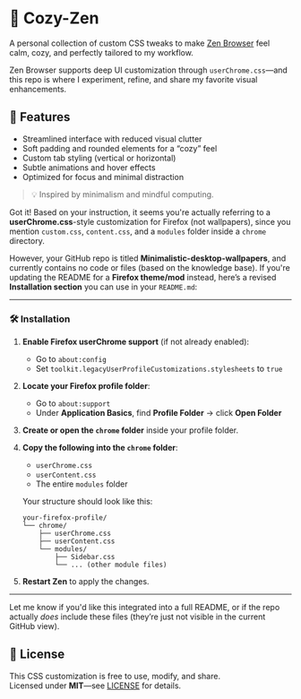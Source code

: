 # 🌿 Cozy-Zen

A personal collection of custom CSS tweaks to make [Zen Browser](https://zen-browser.app/) feel calm, cozy, and perfectly tailored to my workflow.

Zen Browser supports deep UI customization through `userChrome.css`—and this repo is where I experiment, refine, and share my favorite visual enhancements.

## 🎨 Features
- Streamlined interface with reduced visual clutter  
- Soft padding and rounded elements for a “cozy” feel  
- Custom tab styling (vertical or horizontal)  
- Subtle animations and hover effects  
- Optimized for focus and minimal distraction  

> 💡 Inspired by minimalism and mindful computing.

Got it! Based on your instruction, it seems you're actually referring to a **userChrome.css**-style customization for Firefox (not wallpapers), since you mention `custom.css`, `content.css`, and a `modules` folder inside a `chrome` directory.

However, your GitHub repo is titled **Minimalistic-desktop-wallpapers**, and currently contains no code or files (based on the knowledge base). If you're updating the README for a **Firefox theme/mod** instead, here’s a revised **Installation section** you can use in your `README.md`:

---

### 🛠️ Installation

1. **Enable Firefox userChrome support** (if not already enabled):
   - Go to `about:config`
   - Set `toolkit.legacyUserProfileCustomizations.stylesheets` to `true`

2. **Locate your Firefox profile folder**:
   - Go to `about:support`
   - Under **Application Basics**, find **Profile Folder** → click **Open Folder**

3. **Create or open the `chrome` folder** inside your profile folder.

4. **Copy the following into the `chrome` folder**:
   - `userChrome.css`
   - `userContent.css`
   - The entire `modules` folder

   Your structure should look like this:
   ```
   your-firefox-profile/
   └── chrome/
       ├── userChrome.css
       ├── userContent.css
       └── modules/
           ├── Sidebar.css
           └── ... (other module files)
   ```

5. **Restart Zen** to apply the changes.


---

Let me know if you'd like this integrated into a full README, or if the repo actually *does* include these files (they’re just not visible in the current GitHub view).

## 📜 License
This CSS customization is free to use, modify, and share.  
Licensed under **MIT**—see [LICENSE](LICENSE) for details.
